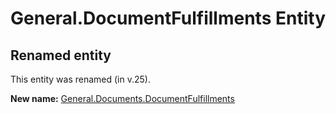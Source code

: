 # General.DocumentFulfillments Entity

## Renamed entity

This entity was renamed (in v.25).

**New name:** [General.Documents.DocumentFulfillments](General.Documents.DocumentFulfillments.md)
